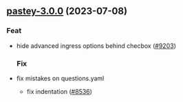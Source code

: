 

## [pastey-3.0.0](https://github.com/truecharts/charts/compare/pastey-2.0.9...pastey-3.0.0) (2023-07-08)

### Feat

- hide advanced ingress options behind checbox ([#9203](https://github.com/truecharts/charts/issues/9203))
  
  ### Fix

- fix mistakes on questions.yaml
  - fix indentation ([#8536](https://github.com/truecharts/charts/issues/8536))
  
  